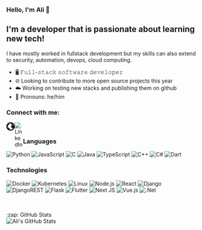 ### Hello, I'm Ali 👋 

## I'm a developer that is passionate about learning new tech!
I have mostly worked in fullstack development but my skills can also extend to security, automation,
devops, cloud computing.

- 🖥 𝙵𝚞𝚕𝚕-𝚜𝚝𝚊𝚌𝚔 𝚜𝚘𝚏𝚝𝚠𝚊𝚛𝚎 𝚍𝚎𝚟𝚎𝚕𝚘𝚙𝚎𝚛
- 🌐 Looking to contribute to more open source projects this year
- ☁️ Working on testing new stacks and publishing them on github
- 👨 Pronouns: he/him

### Connect with me:

[<img align="left" alt="ali-ali.me" width="22px" src="https://raw.githubusercontent.com/iconic/open-iconic/master/svg/globe.svg" />][website]
[<img align="left" alt="LinkedIn" width="22px" src="https://cdn.jsdelivr.net/npm/simple-icons@v3/icons/linkedin.svg" />][linkedin]

<br />

### Languages

![Python](https://img.shields.io/badge/-Python-000?&logo=Python)
![JavaScript](https://img.shields.io/badge/-JavaScript-000?&logo=JavaScript)
![C](https://img.shields.io/badge/-C-000?&logo=C)
![Java](https://img.shields.io/badge/-Java-000?&logo=Java&logoColor=007396)
![TypeScript](https://img.shields.io/badge/typescript-000.svg?&logo=typescript&logoColor=00599C)
![C++](https://img.shields.io/badge/-C++-000?&logo=c%2b%2b&logoColor=00599C)
![C#](https://img.shields.io/badge/c%23-000.svg?&logo=c-sharp&logoColor=00599C)
![Dart](https://img.shields.io/badge/dart-000.svg?&logo=dart&logoColor=00599C)

### Technologies

![Docker](https://img.shields.io/badge/-Docker-000?&logo=Docker)
![Kubernetes](https://img.shields.io/badge/-Kubernetes-000?&logo=Kubernetes)
![Linux](https://img.shields.io/badge/-Linux-000?&logo=Linux)
![Node.js](https://img.shields.io/badge/-Node.js-000?&logo=node.js)
![React](https://img.shields.io/badge/-React-000?&logo=React)
![Django](https://img.shields.io/badge/django-000.svg?logo=django&logoColor=00599C)
![DjangoREST](https://img.shields.io/badge/DJANGO-REST-000?logo=django&logoColor=00599C)
![Flask](https://img.shields.io/badge/flask-000.svg?logo=flask&logoColor=00599C)
![Flutter](https://img.shields.io/badge/Flutter-000.svg?logo=Flutter&logoColor=00599C)
![Next JS](https://img.shields.io/badge/Next-black-000?logo=next.js&logoColor=00599C)
![Vue.js](https://img.shields.io/badge/vuejs-000.svg?logo=vuedotjs&logoColor=00599C)
![.Net](https://img.shields.io/badge/.NET-000?&logo=.net&logoColor=00599C)

<br />
<br />

  <summary>:zap: GitHub Stats</summary>

  <img align="left" alt="Ali's GitHub Stats" src="https://github-readme-stats.vercel.app/api?username=bu3alwa&show_icons=true&hide_border=true" />

</details>

[website]: https://ali-ali.me
[linkedin]: https://linkedin.com/in/ali-ali01
